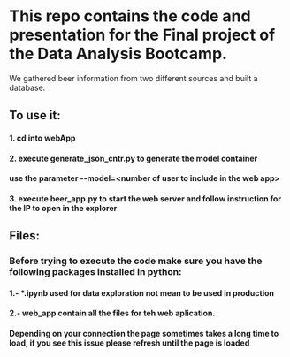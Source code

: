 # This repo contains the code and presentation for the Final project of the Data Analysis Bootcamp.

We gathered beer information from two different sources and built a database.

## To use it:

#### 1. cd into webApp
#### 2. execute generate_json_cntr.py to generate the model container
#### use the parameter --model=\<number of user to include in the web app\>
#### 3. execute beer_app.py to start the web server and follow instruction for the IP to open in the explorer


##  Files:

### Before trying to execute the code make sure you have the following packages installed in python:

#### 1.- *.ipynb used for data exploration not mean to be used in production

#### 2.- web_app contain all the files for teh web aplication.

#### Depending on your connection the page sometimes takes a long time to load, if you see this issue please refresh until the page is loaded
